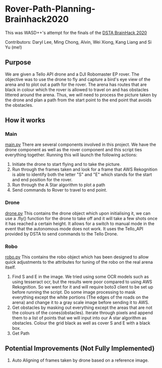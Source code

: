 # Rover-Path-Planning-Brainhack2020

This was WASD++'s attempt for the finals of the [DSTA BrainHack 2020](https://www.dsta.gov.sg/brainhack)

Contributors: Daryl Lee, Ming Chong, Alvin, Wei Xiong, Kang Liang and Si Yu (me!)

## Purpose
We are given a Tello API drone and a DJI Robomaster EP rover. The objective was to use the drone to fly and capture a bird's eye view of the arena and to plot out a path for the rover. The arena has routes that are black in colour which the rover is allowed to travel on and has obstacles littered around the arena. Thus, we will need to process the picture taken by the drone and plan a path from the start point to the end point that avoids the obstacles.

## How it works
### Main
[main.py](main.py)
There are several components involved in this project. We have the drone component as well as the rover component and this script ties everything together. 
Running this will launch the following actions:
1. Initiate the drone to start flying and to take the picture.
2. Run through the frames taken and look for a frame that AWS Rekognition is able to identify both the letter "S" and "E" which stands for the start and end position for the rover.
3. Run through the A Star algorithm to plot a path
4. Send commands to Rover to travel to end point.

### Drone
[drone.py](drone/drone.py)
This contains the drone object which upon initialising it, we can use a .fly() function for the drone to take off and it will take a few shots once it has reached a certain height. It allows for a switch to manual mode in the event that the autonomous mode does not work. It uses the Tello_API provided by DSTA to send commands to the Tello Drone.

### Robo
[robo.py](robo/robo.py)
This contains the robo object which has been designed to allow quick adjustments to the attributes for tuning of the robo on the real arena itself.
1. Find S and E in the image. We tried using some OCR models such as using tesseract ocr, but the results were poor compared to using AWS Rekognition. So we went for it and will require boto3 client to be set up before running the script. Do some image processing to mask everything except the white portions (The edges of the roads on the arena) and change it to a gray scale image before sending it to AWS.
2. Get obstacles by masking out everything except the areas that are not the colours of the cones(obstacles). Iterate through pixels and append them to a list of points that we will input into our A star algorithm as obstacles. Colour the grid black as well as cover S and E with a black box.
3. Get Path

## Potential Improvements (Not Fully Implemented)
1. Auto Aligning of frames taken by drone based on a reference image.